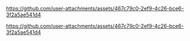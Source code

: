 https://github.com/user-attachments/assets/467c79c0-2ef9-4c26-bce6-3f2a5ae541d4

https://github.com/user-attachments/assets/467c79c0-2ef9-4c26-bce6-3f2a5ae541d4
